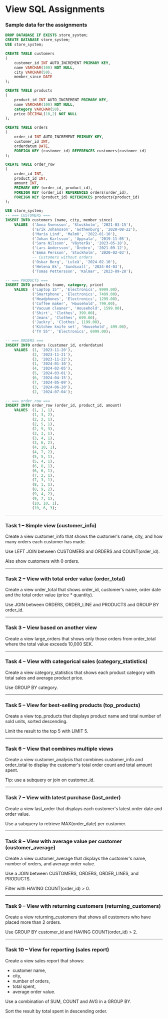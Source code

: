 # View SQL Assignments
### Sample data for the assignments
```sql
DROP DATABASE IF EXISTS store_system;
CREATE DATABASE store_system;
USE store_system;

CREATE TABLE customers
(
    customer_id INT AUTO_INCREMENT PRIMARY KEY,
    name VARCHAR(100) NOT NULL,
    city VARCHAR(50),
    member_since DATE
);

CREATE TABLE products
(
    product_id INT AUTO_INCREMENT PRIMARY KEY,
    name VARCHAR(100) NOT NULL,
    category VARCHAR(50),
    price DECIMAL(10,2) NOT NULL
);

CREATE TABLE orders
(
    order_id INT AUTO_INCREMENT PRIMARY KEY,
    customer_id INT,
    orderdatum DATE,
    FOREIGN KEY (customer_id) REFERENCES customers(customer_id)
);

CREATE TABLE order_row
(
    order_id INT,
    product_id INT,
    amount INT,
    PRIMARY KEY (order_id, product_id),
    FOREIGN KEY (order_id) REFERENCES orders(order_id),
    FOREIGN KEY (product_id) REFERENCES products(product_id)
);

USE store_system;
-- === CUSTOMERS ===
INSERT INTO customers (name, city, member_since)
    VALUES  ('Anna Svensson', 'Stockholm', '2021-03-15'),
            ('Erik Johansson', 'Gothenburg', '2020-08-22'),
            ('Maria Lind', 'Malmö', '2022-01-10'),
            ('Johan Karlsson', 'Uppsala', '2019-11-05'),
            ('Sara Nilsson', 'Västerås', '2023-05-18'),
            ('Lars Andersson', 'Örebro', '2021-09-12'),
            ('Emma Persson', 'Stockholm', '2020-02-03'),
            -- Customers without orders
            ('Oskar Berg', 'Luleå', '2024-02-10'),
            ('Helena Ek', 'Sundsvall', '2024-04-03'),
            ('Tomas Pettersson', 'Kalmar', '2023-09-28');

-- === PRODUCTS ===
INSERT INTO products (name, category, price)
    VALUES  ('Laptop 15"', 'Electronics', 9999.00),
            ('Smartphone', 'Electronics', 7499.00),
            ('Headphones', 'Electronics', 1299.00),
            ('Coffee maker', 'Household', 799.00),
            ('Vacuum cleaner', 'Household', 1599.00),
            ('Shirt', 'Clothes', 399.00),
            ('Jeans', 'Clothes', 699.00),
            ('Jackry', 'Clothes', 1199.00),
            ('Kitchen knife set', 'Household', 499.00),
            ('TV 55"', 'Electronics', 6999.00);

-- === ORDERS ===
INSERT INTO orders (customer_id, orderdatum)
    VALUES  (1, '2023-11-20'),
            (2, '2023-11-21'),
            (3, '2023-11-22'),
            (1, '2024-01-10'),
            (4, '2024-02-05'),
            (5, '2024-03-01'),
            (6, '2024-04-15'),
            (7, '2024-05-09'),
            (3, '2024-06-20'),
            (2, '2024-07-04');

-- === order_row ===
INSERT INTO order_row (order_id, product_id, amount)
    VALUES  (1, 1, 1),
            (1, 3, 2),
            (2, 2, 1),
            (2, 5, 1),
            (2, 9, 3),
            (3, 3, 1),
            (3, 4, 1),
            (3, 6, 2),
            (4, 10, 1),
            (4, 7, 2),
            (5, 5, 1),
            (5, 4, 1),
            (6, 8, 1),
            (6, 6, 1),
            (7, 2, 1),
            (7, 3, 1),
            (8, 1, 1),
            (8, 9, 2),
            (9, 4, 2),
            (9, 7, 1),
            (10, 10, 1),
            (10, 6, 3);
```

---

### Task 1 – Simple view (customer_info)
Create a view customer_info that shows the customer's name, city, and how many orders each customer has made.

Use LEFT JOIN between CUSTOMERS and ORDERS and COUNT(order_id).

Also show customers with 0 orders.

---

### Task 2 – View with total order value (order_total)
Create a view order_total that shows order_id, customer's name, order date and the total order value (price * quantity).

Use JOIN between ORDERS, ORDER_LINE and PRODUCTS and GROUP BY order_id.

---

### Task 3 – View based on another view
Create a view large_orders that shows only those orders from order_total where the total value exceeds 10,000 SEK.

---

### Task 4 – View with categorical sales (category_statistics)
Create a view category_statistics that shows each product category with total sales and average product price.

Use GROUP BY category.

---

### Task 5 – View for best-selling products (top_products)
Create a view top_products that displays product name and total number of sold units, sorted descending.

Limit the result to the top 5 with LIMIT 5.

---

### Task 6 – View that combines multiple views
Create a view customer_analysis that combines customer_info and order_total to display the customer's total order count and total amount spent.

Tip: use a subquery or join on customer_id.

---

### Task 7 – View with latest purchase (last_order)
Create a view last_order that displays each customer's latest order date and order value.

Use a subquery to retrieve MAX(order_date) per customer.

---

### Task 8 – View with average value per customer (customer_average)
Create a view customer_average that displays the customer's name, number of orders, and average order value.

Use a JOIN between CUSTOMERS, ORDERS, ORDER_LINES, and PRODUCTS.

Filter with HAVING COUNT(order_id) > 0.

---

### Task 9 – View with returning customers (returning_customers)
Create a view returning_customers that shows all customers who have placed more than 2 orders.

Use GROUP BY customer_id and HAVING COUNT(order_id) > 2.

---

### Task 10 – View for reporting (sales report)
Create a view sales report that shows:
* customer name,
* city,
* number of orders,
* total spent,
* average order value.

Use a combination of SUM, COUNT and AVG in a GROUP BY.

Sort the result by total spent in descending order.
